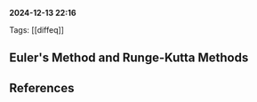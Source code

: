 **2024-12-13 22:16**

Tags: [[diffeq]]

## Euler's Method and Runge-Kutta Methods









## References